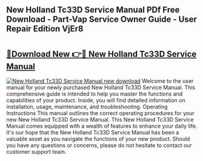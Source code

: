 ## New Holland Tc33D Service Manual PDf Free Download - Part-Vap Service Owner Guide - User Repair Edition VjEr8

# <h2><a href="http://bc87506.oget.top/?id=New+Holland+Tc33D+Service+Manual">🔗Download New 👉🔴 New Holland Tc33D Service Manual</a></h2>

[![New Holland Tc33D Service Manual new download](https://i.imgur.com/5g1atiW.png)](http://bc87506.oget.top/?id=New+Holland+Tc33D+Service+Manual)
Welcome to the user manual for your newly purchased New Holland Tc33D Service Manual. This comprehensive guide is intended to help you master the functions and capabilities of your product. Inside, you will find detailed information on installation, usage, maintenance, and troubleshooting. Operating Instructions This manual outlines the correct operating procedures for your new New Holland Tc33D Service Manual. This New Holland Tc33D Service Manual comes equipped with a wealth of features to enhance your daily life. It's our hope that the New Holland Tc33D Service Manual has been a valuable asset as you navigate the functions of your new product. Should you have any questions or concerns, please do not hesitate to contact our customer support team.
